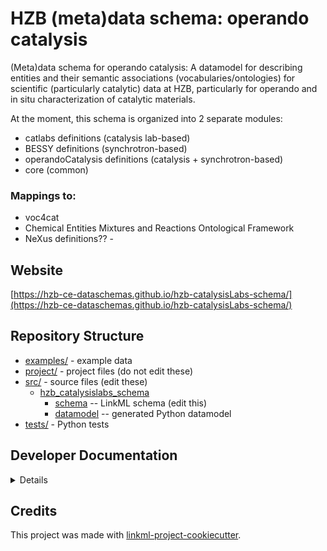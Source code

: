 # HZB (meta)data schema: operando catalysis

(Meta)data schema for operando catalysis: A datamodel for describing entities and their semantic associations (vocabularies/ontologies) for scientific (particularly catalytic) data at HZB, particularly for operando and in situ characterization of catalytic materials.

At the moment, this schema is organized into 2 separate modules:
* catlabs definitions (catalysis lab-based)
* BESSY definitions (synchrotron-based)
* operandoCatalysis definitions (catalysis + synchrotron-based)
* core (common)

### Mappings to: 
* voc4cat
* Chemical Entities Mixtures and Reactions Ontological Framework
* NeXus definitions?? -

## Website

[https://hzb-ce-dataschemas.github.io/hzb-catalysisLabs-schema/](https://hzb-ce-dataschemas.github.io/hzb-catalysisLabs-schema/)

## Repository Structure

* [examples/](examples/) - example data
* [project/](project/) - project files (do not edit these)
* [src/](src/) - source files (edit these)
  * [hzb_catalysislabs_schema](src/hzb_catalysislabs_schema)
    * [schema](src/hzb_catalysislabs_schema/schema) -- LinkML schema
      (edit this)
    * [datamodel](src/hzb_catalysislabs_schema/datamodel) -- generated
      Python datamodel
* [tests/](tests/) - Python tests

## Developer Documentation

<details>
Use the `make` command to generate project artefacts:

* `make all`: make everything
* `make deploy`: deploys site
</details>

## Credits

This project was made with
[linkml-project-cookiecutter](https://github.com/linkml/linkml-project-cookiecutter).

